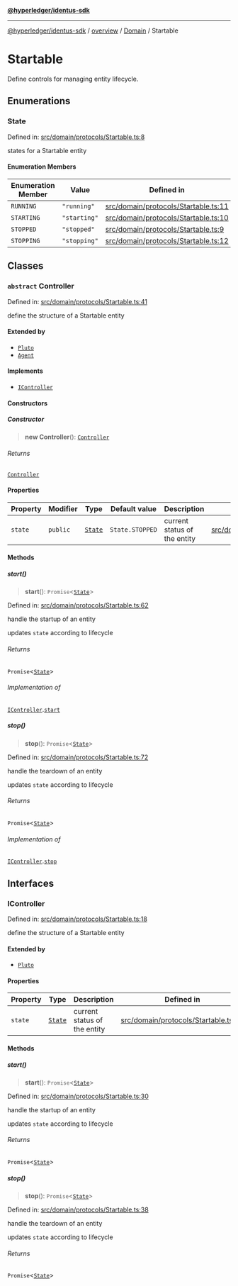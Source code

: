 [**@hyperledger/identus-sdk**](../../../../README.md)

***

[@hyperledger/identus-sdk](../../../../README.md) / [overview](../../../README.md) / [Domain](../README.md) / Startable

# Startable

Define controls for managing entity lifecycle.

## Enumerations

### State

Defined in: [src/domain/protocols/Startable.ts:8](https://github.com/hyperledger-identus/sdk-ts/blob/4243600f6763168a55268042deaef84553d9c943/src/domain/protocols/Startable.ts#L8)

states for a Startable entity

#### Enumeration Members

| Enumeration Member | Value | Defined in |
| ------ | ------ | ------ |
| <a id="running"></a> `RUNNING` | `"running"` | [src/domain/protocols/Startable.ts:11](https://github.com/hyperledger-identus/sdk-ts/blob/4243600f6763168a55268042deaef84553d9c943/src/domain/protocols/Startable.ts#L11) |
| <a id="starting"></a> `STARTING` | `"starting"` | [src/domain/protocols/Startable.ts:10](https://github.com/hyperledger-identus/sdk-ts/blob/4243600f6763168a55268042deaef84553d9c943/src/domain/protocols/Startable.ts#L10) |
| <a id="stopped"></a> `STOPPED` | `"stopped"` | [src/domain/protocols/Startable.ts:9](https://github.com/hyperledger-identus/sdk-ts/blob/4243600f6763168a55268042deaef84553d9c943/src/domain/protocols/Startable.ts#L9) |
| <a id="stopping"></a> `STOPPING` | `"stopping"` | [src/domain/protocols/Startable.ts:12](https://github.com/hyperledger-identus/sdk-ts/blob/4243600f6763168a55268042deaef84553d9c943/src/domain/protocols/Startable.ts#L12) |

## Classes

### `abstract` Controller

Defined in: [src/domain/protocols/Startable.ts:41](https://github.com/hyperledger-identus/sdk-ts/blob/4243600f6763168a55268042deaef84553d9c943/src/domain/protocols/Startable.ts#L41)

define the structure of a Startable entity

#### Extended by

- [`Pluto`](../../../README.md#pluto-3)
- [`Agent`](../../../README.md#agent)

#### Implements

- [`IController`](#icontroller)

#### Constructors

##### Constructor

> **new Controller**(): [`Controller`](#controller)

###### Returns

[`Controller`](#controller)

#### Properties

| Property | Modifier | Type | Default value | Description | Defined in |
| ------ | ------ | ------ | ------ | ------ | ------ |
| <a id="state-1"></a> `state` | `public` | [`State`](#state) | `State.STOPPED` | current status of the entity | [src/domain/protocols/Startable.ts:42](https://github.com/hyperledger-identus/sdk-ts/blob/4243600f6763168a55268042deaef84553d9c943/src/domain/protocols/Startable.ts#L42) |

#### Methods

##### start()

> **start**(): `Promise`\<[`State`](#state)\>

Defined in: [src/domain/protocols/Startable.ts:62](https://github.com/hyperledger-identus/sdk-ts/blob/4243600f6763168a55268042deaef84553d9c943/src/domain/protocols/Startable.ts#L62)

handle the startup of an entity

updates `state` according to lifecycle

###### Returns

`Promise`\<[`State`](#state)\>

###### Implementation of

[`IController`](#icontroller).[`start`](#start-2)

##### stop()

> **stop**(): `Promise`\<[`State`](#state)\>

Defined in: [src/domain/protocols/Startable.ts:72](https://github.com/hyperledger-identus/sdk-ts/blob/4243600f6763168a55268042deaef84553d9c943/src/domain/protocols/Startable.ts#L72)

handle the teardown of an entity

updates `state` according to lifecycle

###### Returns

`Promise`\<[`State`](#state)\>

###### Implementation of

[`IController`](#icontroller).[`stop`](#stop-2)

## Interfaces

### IController

Defined in: [src/domain/protocols/Startable.ts:18](https://github.com/hyperledger-identus/sdk-ts/blob/4243600f6763168a55268042deaef84553d9c943/src/domain/protocols/Startable.ts#L18)

define the structure of a Startable entity

#### Extended by

- [`Pluto`](../README.md#pluto)

#### Properties

| Property | Type | Description | Defined in |
| ------ | ------ | ------ | ------ |
| <a id="state-2"></a> `state` | [`State`](#state) | current status of the entity | [src/domain/protocols/Startable.ts:22](https://github.com/hyperledger-identus/sdk-ts/blob/4243600f6763168a55268042deaef84553d9c943/src/domain/protocols/Startable.ts#L22) |

#### Methods

##### start()

> **start**(): `Promise`\<[`State`](#state)\>

Defined in: [src/domain/protocols/Startable.ts:30](https://github.com/hyperledger-identus/sdk-ts/blob/4243600f6763168a55268042deaef84553d9c943/src/domain/protocols/Startable.ts#L30)

handle the startup of an entity

updates `state` according to lifecycle

###### Returns

`Promise`\<[`State`](#state)\>

##### stop()

> **stop**(): `Promise`\<[`State`](#state)\>

Defined in: [src/domain/protocols/Startable.ts:38](https://github.com/hyperledger-identus/sdk-ts/blob/4243600f6763168a55268042deaef84553d9c943/src/domain/protocols/Startable.ts#L38)

handle the teardown of an entity

updates `state` according to lifecycle

###### Returns

`Promise`\<[`State`](#state)\>
